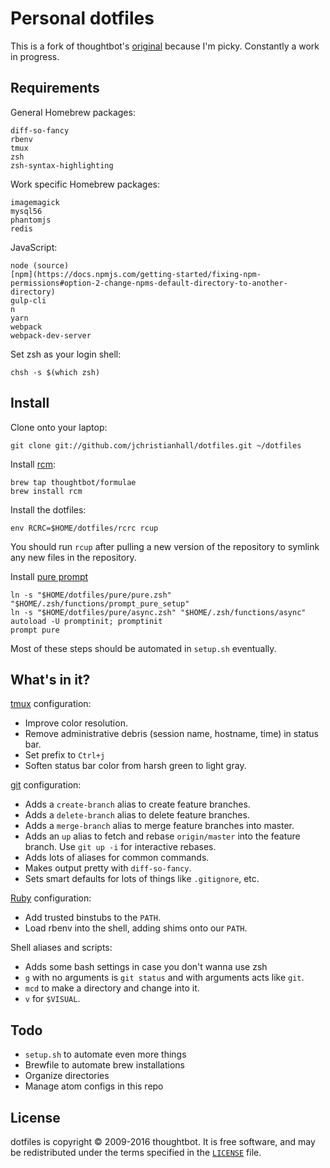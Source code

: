 Personal dotfiles
===================

This is a fork of thoughtbot's [original](https://github.com/thoughtbot/dotfiles.git)
because I'm picky. Constantly a work in progress.

Requirements
------------

General Homebrew packages:

    diff-so-fancy
    rbenv
    tmux
    zsh
    zsh-syntax-highlighting

Work specific Homebrew packages:

    imagemagick
    mysql56
    phantomjs
    redis

JavaScript:

    node (source)
    [npm](https://docs.npmjs.com/getting-started/fixing-npm-permissions#option-2-change-npms-default-directory-to-another-directory)
    gulp-cli
    n
    yarn
    webpack
    webpack-dev-server

Set zsh as your login shell:

    chsh -s $(which zsh)

Install
-------

Clone onto your laptop:

    git clone git://github.com/jchristianhall/dotfiles.git ~/dotfiles

Install [rcm](https://github.com/thoughtbot/rcm):

    brew tap thoughtbot/formulae
    brew install rcm

Install the dotfiles:

    env RCRC=$HOME/dotfiles/rcrc rcup

You should run `rcup` after pulling a new version of the repository to symlink
any new files in the repository.

Install [pure prompt](https://github.com/sindresorhus/pure#manually)

    ln -s "$HOME/dotfiles/pure/pure.zsh" "$HOME/.zsh/functions/prompt_pure_setup"
    ln -s "$HOME/dotfiles/pure/async.zsh" "$HOME/.zsh/functions/async"
    autoload -U promptinit; promptinit
    prompt pure

Most of these steps should be automated in `setup.sh` eventually.

What's in it?
-------------

[tmux](http://robots.thoughtbot.com/a-tmux-crash-course)
configuration:

* Improve color resolution.
* Remove administrative debris (session name, hostname, time) in status bar.
* Set prefix to `Ctrl+j`
* Soften status bar color from harsh green to light gray.

[git](http://git-scm.com/) configuration:

* Adds a `create-branch` alias to create feature branches.
* Adds a `delete-branch` alias to delete feature branches.
* Adds a `merge-branch` alias to merge feature branches into master.
* Adds an `up` alias to fetch and rebase `origin/master` into the feature
  branch. Use `git up -i` for interactive rebases.
* Adds lots of aliases for common commands.
* Makes output pretty with `diff-so-fancy`.
* Sets smart defaults for lots of things like `.gitignore`, etc.

[Ruby](https://www.ruby-lang.org/en/) configuration:

* Add trusted binstubs to the `PATH`.
* Load rbenv into the shell, adding shims onto our `PATH`.

Shell aliases and scripts:

* Adds some bash settings in case you don't wanna use zsh
* `g` with no arguments is `git status` and with arguments acts like `git`.
* `mcd` to make a directory and change into it.
* `v` for `$VISUAL`.

Todo
----
* `setup.sh` to automate even more things
* Brewfile to automate brew installations
* Organize directories
* Manage atom configs in this repo

License
-------

dotfiles is copyright © 2009-2016 thoughtbot. It is free software, and may be
redistributed under the terms specified in the [`LICENSE`] file.

[`LICENSE`]: /LICENSE
